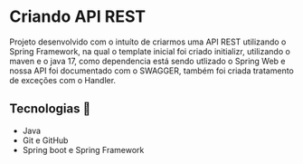# Criando API REST

Projeto desenvolvido com o intuíto de criarmos uma API REST utilizando o Spring Framework, na qual o template inicial foi criado initializr, utilizando o maven e o java 17, como dependencia está sendo utlizado o Spring Web e nossa API foi documentado com o SWAGGER, também foi criada tratamento de exceções com o Handler.

## Tecnologias 🚀
- Java
- Git e GitHub
- Spring boot e Spring Framework